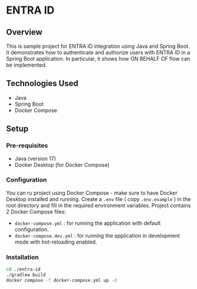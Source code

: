 # ENTRA ID

## Overview
This is sample project for ENTRA ID integration using Java and Spring Boot.
It demonstrates how to authenticate and authorize users with ENTRA ID in a Spring Boot application.
In particular, it shows how ON BEHALF OF flow can be implemented.

## Technologies Used
- Java
- Spring Boot
- Docker Compose

## Setup

### Pre-requisites
- Java (version 17)
- Docker Desktop (for Docker Compose)

### Configuration
You can ru project using Docker Compose - make sure to have Docker Desktop installed and running.
Create a `.env` file ( copy  `.env.example` ) in the root directory and fill in the required environment variables.
Project contains 2 Docker Compose files:
- `docker-compose.yml` : for running the application with default configuration.
- `docker-compose.dev.yml` : for running the application in development mode with hot-reloading enabled.

### Installation
```bash
cd ./entra-id
./gradlew build
docker compose -f docker-compose.yml up -d
```

